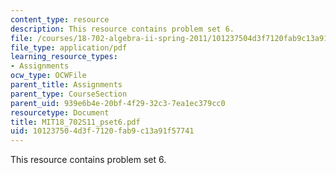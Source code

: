 ```yaml
---
content_type: resource
description: This resource contains problem set 6.
file: /courses/18-702-algebra-ii-spring-2011/101237504d3f7120fab9c13a91f57741_MIT18_702S11_pset6.pdf
file_type: application/pdf
learning_resource_types:
- Assignments
ocw_type: OCWFile
parent_title: Assignments
parent_type: CourseSection
parent_uid: 939e6b4e-20bf-4f29-32c3-7ea1ec379cc0
resourcetype: Document
title: MIT18_702S11_pset6.pdf
uid: 10123750-4d3f-7120-fab9-c13a91f57741
---
```

This resource contains problem set 6.

